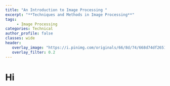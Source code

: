 ```yaml
---
title: "An Introduction to Image Processing "
excerpt: "**Techniques and Methods in Image Processing**"
tags:
     - Image Processing
categories: Technical
author_profile: false
classes: wide
header: 
   overlay_image: "https://i.pinimg.com/originals/66/8d/74/668d74df26512c1180b7d7b29f91008a.jpg"
   overlay_filter: 0.2
---
```


# Hi

